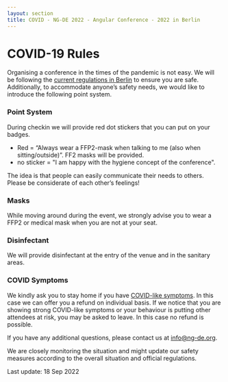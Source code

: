 ```yaml
---
layout: section
title: COVID - NG-DE 2022 - Angular Conference - 2022 in Berlin
---
```

# COVID-19 Rules

Organising a conference in the times of the pandemic is not easy. 
We will be following the [current regulations in Berlin](https://www.berlin.de/corona/en/measures/) to ensure you are safe. Additionally, to accommodate anyone’s safety needs, we would like to introduce the following point system.

### Point System

During checkin we will provide red dot stickers that you can put on your badges.
* Red = “Always wear a FFP2-mask when talking to me (also when sitting/outside)”. FF2 masks will be provided.
* no sticker = "I am happy with the hygiene concept of the conference".

The idea is that people can easily communicate their needs to others. Please be considerate of each other’s feelings!

### Masks

While moving around during the event, we strongly advise you to wear a FFP2 or medical mask when you are not at your seat.

### Disinfectant

We will provide disinfectant at the entry of the venue and in the sanitary areas.

### COVID Symptoms

We kindly ask you to stay home if you have [COVID-like symptoms](https://www.who.int/health-topics/coronavirus#tab=tab_3). In this case we can offer you a refund on individual basis. If we notice that you are showing strong COVID-like symptoms or your behaviour is putting other attendees at risk, you may be asked to leave. In this case no refund is possible.

If you have any additional questions, please contact us at <a href="mailto:info@ng-de.org?subject=COVID">info@ng-de.org</a>.

We are closely monitoring the situation and might update our safety measures according to the overall situation and official regulations.

Last update: 18 Sep 2022
